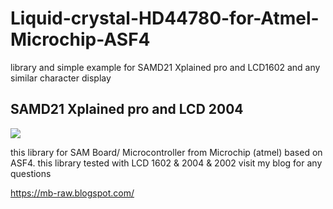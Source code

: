 # Liquid-crystal-HD44780-for-Atmel-Microchip-ASF4
library and simple example for SAMD21 Xplained pro and LCD1602 and any similar character display
<h2>SAMD21 Xplained pro and LCD 2004 </h2>
<img src="https://github.com/MohannadRawashdeh/Liquid-crystal-HD44780-for-Atmel-Microchip-ASF4/blob/master/image.JPG">

this library for SAM Board/ Microcontroller from Microchip (atmel) based on ASF4.
this library tested with LCD 1602 & 2004 & 2002
visit my blog for any questions</p>
https://mb-raw.blogspot.com/
